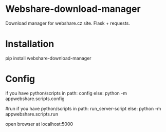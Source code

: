 # Webshare-download-manager
Download manager for webshare.cz site. Flask + requests.

# Installation
pip install webshare-download-manager

# Config
if you have python/scripts in path: 
config
else: 
python -m appwebshare.scripts.config

#run
if you have python/scripts in path: 
run_server-script
else:
python -m appwebshare.scripts.run

open browser at localhost:5000

